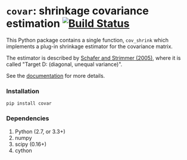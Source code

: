 `covar`: shrinkage covariance estimation
[![Build Status](https://travis-ci.org/rmcgibbo/covar.svg?branch=master)](https://travis-ci.org/rmcgibbo/covar)
=======================================

This Python package contains a single function, `cov_shrink` which implements
a plug-in shrinkage estimator for the covariance matrix.

The estimator is described by [Schafer and Strimmer (2005)](http://www.degruyter.com/view/j/sagmb.2005.4.1/sagmb.2005.4.1.1175/sagmb.2005.4.1.1175.xml>),
where it is called "Target D: (diagonal, unequal variance)".

See the [documentation](https://pythonhosted.org/covar/) for more details.

### Installation

```
pip install covar
```

### Dependencies
1. Python (2.7, or 3.3+)
2. numpy
3. scipy (0.16+)
4. cython
